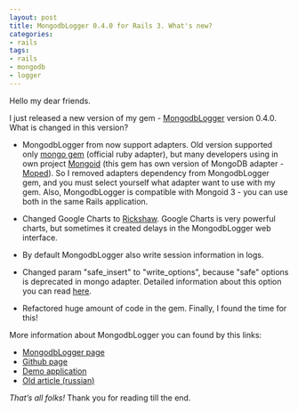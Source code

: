 ```yaml
---
layout: post
title: MongodbLogger 0.4.0 for Rails 3. What's new?
categories: 
- rails
tags: 
- rails
- mongodb
- logger
---
```

Hello my dear friends. 

I just released a new version of my gem - [MongodbLogger](http://mongodb-logger.catware.org/) version 0.4.0. What is changed in this version?

* MongodbLogger from now support adapters. Old version supported only [mongo gem](https://github.com/mongodb/mongo-ruby-driver) (official ruby adapter), but many developers using in own project [Mongoid](http://mongoid.org/) (this gem has own version of MongoDB adapter - [Moped](http://mongoid.org/en/moped/)). So I removed adapters dependency from MongodbLogger gem, and you must select yourself what adapter want to use with my gem. Also, MongodbLogger is compatible with Mongoid 3 - you can use both in the same Rails application.

* Changed Google Charts to [Rickshaw](http://code.shutterstock.com/rickshaw/). Google Charts is very powerful charts, but sometimes it created delays in the MongodbLogger web interface.

* By default MongodbLogger also write session information in logs.

* Changed param "safe\_insert" to "write\_options", because "safe" options is deprecated in mongo adapter. Detailed information about this option you can read [here](https://github.com/mongodb/mongo-ruby-driver/wiki/Write-Concern).

* Refactored huge amount of code in the gem. Finally, I found the time for this!

More information about MongodbLogger you can found by this links:

* [MongodbLogger page](http://mongodb-logger.catware.org/)
* [Github page](https://github.com/le0pard/mongodb_logger)
* [Demo application](http://demo-mongodb-logger.catware.org/)
* [Old article (russian)](http://leopard.in.ua/2011/12/09/mongodblogger-skladyvaem-logi-vashego-rails-3-prilozheniya-v-mongodb/)

*That’s all folks!* Thank you for reading till the end.